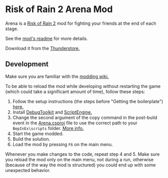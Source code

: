 # Risk of Rain 2 Arena Mod

Arena is a [Risk of Rain 2](https://en.wikipedia.org/wiki/Risk_of_Rain_2) mod for fighting your friends at the end of each stage.

See the [mod's readme](src/Arena/Assets/README.md) for more details.

Download it from the [Thunderstore.](https://thunderstore.io/package/peterbozso/Arena/)

## Development

Make sure you are familiar with the [modding wiki.](https://github.com/risk-of-thunder/R2Wiki/wiki)

To be able to reload the mod while developing without restarting the game (which could take a significant amount of time), follow these steps:

1. Follow the setup instructions (the steps before "Getting the boilerplate") [here.](https://github.com/risk-of-thunder/R2Wiki/wiki/First-Mod)
2. Install [DebugToolkit](https://thunderstore.io/package/IHarbHD/DebugToolkit/) and [ScriptEngine.](https://github.com/BepInEx/BepInEx.Debug#scriptengine)
3. Change the second argument of the copy command in the post-build event in the [Arena.csproj](src/Arena/Arena.csproj) file to use the correct path to your `BepInEx\scripts` folder. [More info.](https://github.com/risk-of-thunder/R2Wiki/wiki/Build-Events#copy-output-dll=)
4. Start the game modded.
5. Build the solution.
6. Load the mod by pressing `F6` on the main menu.

Whenever you make changes to the code, repeat step 4 and 5. Make sure you reload the mod only on the main menu, not during a run, otherwise (because of the way the mod is structured) you could end up with some unexpected behavior.
